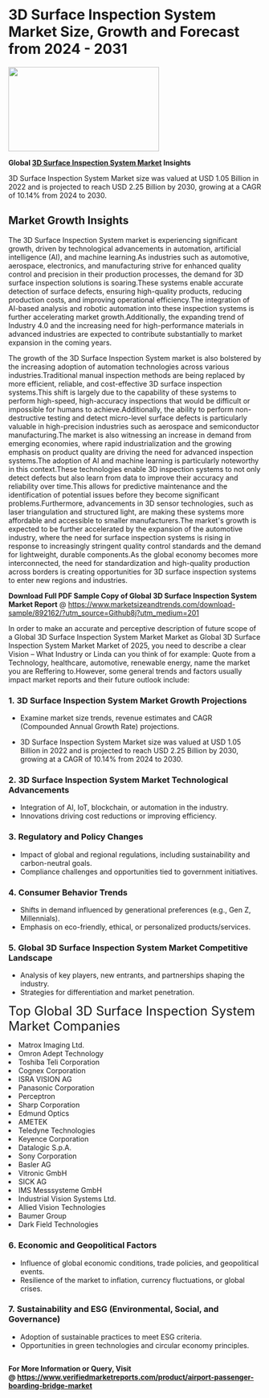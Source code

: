 <H1>3D Surface Inspection System Market Size, Growth and Forecast from 2024 - 2031</H1><img class="aligncenter size-medium wp-image-584254" src="https://thirdeyenews.in/wp-content/uploads/2024/09/Global-Market-Research-300x168.jpeg" alt="" width="300" height="168" /><p><strong>Global&nbsp;<a href="https://www.marketsizeandtrends.com/download-sample/892162/?utm_source=Github8j?utm_medium=201">3D Surface Inspection System Market</a> Insights</strong></p><p>3D Surface Inspection System Market size was valued at USD 1.05 Billion in 2022 and is projected to reach USD 2.25 Billion by 2030, growing at a CAGR of 10.14% from 2024 to 2030.</p><p><h2>Market Growth Insights</h2> <p>The 3D Surface Inspection System market is experiencing significant growth, driven by technological advancements in automation, artificial intelligence (AI), and machine learning.As industries such as automotive, aerospace, electronics, and manufacturing strive for enhanced quality control and precision in their production processes, the demand for 3D surface inspection solutions is soaring.These systems enable accurate detection of surface defects, ensuring high-quality products, reducing production costs, and improving operational efficiency.The integration of AI-based analysis and robotic automation into these inspection systems is further accelerating market growth.Additionally, the expanding trend of Industry 4.0 and the increasing need for high-performance materials in advanced industries are expected to contribute substantially to market expansion in the coming years.</p> <p>The growth of the 3D Surface Inspection System market is also bolstered by the increasing adoption of automation technologies across various industries.Traditional manual inspection methods are being replaced by more efficient, reliable, and cost-effective 3D surface inspection systems.This shift is largely due to the capability of these systems to perform high-speed, high-accuracy inspections that would be difficult or impossible for humans to achieve.Additionally, the ability to perform non-destructive testing and detect micro-level surface defects is particularly valuable in high-precision industries such as aerospace and semiconductor manufacturing.The market is also witnessing an increase in demand from emerging economies, where rapid industrialization and the growing emphasis on product quality are driving the need for advanced inspection systems.The adoption of AI and machine learning is particularly noteworthy in this context.These technologies enable 3D inspection systems to not only detect defects but also learn from data to improve their accuracy and reliability over time.This allows for predictive maintenance and the identification of potential issues before they become significant problems.Furthermore, advancements in 3D sensor technologies, such as laser triangulation and structured light, are making these systems more affordable and accessible to smaller manufacturers.The market's growth is expected to be further accelerated by the expansion of the automotive industry, where the need for surface inspection systems is rising in response to increasingly stringent quality control standards and the demand for lightweight, durable components.As the global economy becomes more interconnected, the need for standardization and high-quality production across borders is creating opportunities for 3D surface inspection systems to enter new regions and industries.<p><span class=""><strong>Download Full PDF Sample Copy of Global 3D Surface Inspection System Market Report</strong> @ <a href="https://www.marketsizeandtrends.com/download-sample/892162/?utm_source=Github8j?utm_medium=201" target="_blank">https://www.marketsizeandtrends.com/download-sample/892162/?utm_source=Github8j?utm_medium=201</a></span></p><p>In order to make an accurate and perceptive description of future scope of a Global&nbsp;3D Surface Inspection System Market Market as Global&nbsp;3D Surface Inspection System Market Market of 2025, you need to describe a clear Vision &ndash; What Industry or Linda can you think of for example: Quote from a Technology, healthcare, automotive, renewable energy, name the market you are Reffering to.However, some general trends and factors usually impact market reports and their future outlook include:</p><h3>1.&nbsp;<strong>3D Surface Inspection System Market Growth Projections</strong></h3><ul><li>Examine market size trends, revenue estimates and CAGR (Compounded Annual Growth Rate) projections.</li><li><p>3D Surface Inspection System Market size was valued at USD 1.05 Billion in 2022 and is projected to reach USD 2.25 Billion by 2030, growing at a CAGR of 10.14% from 2024 to 2030.</p></li></ul><h3>2.&nbsp;<strong>3D Surface Inspection System Market Technological Advancements</strong></h3><ul><li>Integration of AI, IoT, blockchain, or automation in the industry.</li><li>Innovations driving cost reductions or improving efficiency.</li></ul><h3>3.&nbsp;<strong>Regulatory and Policy Changes</strong></h3><ul><li>Impact of global and regional regulations, including sustainability and carbon-neutral goals.</li><li>Compliance challenges and opportunities tied to government initiatives.</li></ul><h3>4.&nbsp;<strong>Consumer Behavior Trends</strong></h3><ul><li>Shifts in demand influenced by generational preferences (e.g., Gen Z, Millennials).</li><li>Emphasis on eco-friendly, ethical, or personalized products/services.</li></ul><h3>5.&nbsp;<strong>Global 3D Surface Inspection System Market Competitive Landscape</strong></h3><ul><li>Analysis of key players, new entrants, and partnerships shaping the industry.</li><li>Strategies for differentiation and market penetration.</li></ul><p data-pm-slice="1 1 []"><span style="color: inherit; font-family: inherit; font-size: 25px;">Top Global 3D Surface Inspection System Market Companies</span></p><div class="" data-test-id=""><p><li>Matrox Imaging Ltd.</li><li> Omron Adept Technology</li><li> Toshiba Teli Corporation</li><li> Cognex Corporation</li><li> ISRA VISION AG</li><li> Panasonic Corporation</li><li> Perceptron</li><li> Sharp Corporation</li><li> Edmund Optics</li><li> AMETEK</li><li> Teledyne Technologies</li><li> Keyence Corporation</li><li> Datalogic S.p.A.</li><li> Sony Corporation</li><li> Basler AG</li><li> Vitronic GmbH</li><li> SICK AG</li><li> IMS Messsysteme GmbH</li><li> Industrial Vision Systems Ltd.</li><li> Allied Vision Technologies</li><li> Baumer Group</li><li> Dark Field Technologies</li></p></div><h3>6.&nbsp;<strong>Economic and Geopolitical Factors</strong></h3><ul><li>Influence of global economic conditions, trade policies, and geopolitical events.</li><li>Resilience of the market to inflation, currency fluctuations, or global crises.</li></ul><h3>7.&nbsp;<strong>Sustainability and ESG (Environmental, Social, and Governance)</strong></h3><ul><li>Adoption of sustainable practices to meet ESG criteria.</li><li>Opportunities in green technologies and circular economy principles.</li></ul><h2><strong style="font-size: 14px;">For More Information or Query, Visit @&nbsp;</strong><a style="background-color: #ffffff; font-size: 14px;" href="https://www.marketsizeandtrends.com/report/3d-surface-inspection-system-market/" target="_blank">https://www.verifiedmarketreports.com/product/airport-passenger-boarding-bridge-market</a></h2>